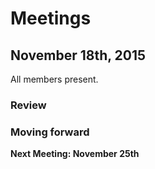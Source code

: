 # Meetings
## November 18th, 2015
All members present.

### Review


### Moving forward




**Next Meeting: November 25th**
